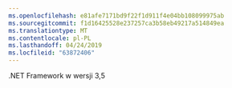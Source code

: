 ```yaml
---
ms.openlocfilehash: e81afe7171bd9f22f1d911f4e04bb108099975ab
ms.sourcegitcommit: f1d16425528e237257ca3b58eb49217a514849ea
ms.translationtype: MT
ms.contentlocale: pl-PL
ms.lasthandoff: 04/24/2019
ms.locfileid: "63872406"
---
```

.NET Framework w wersji 3,5